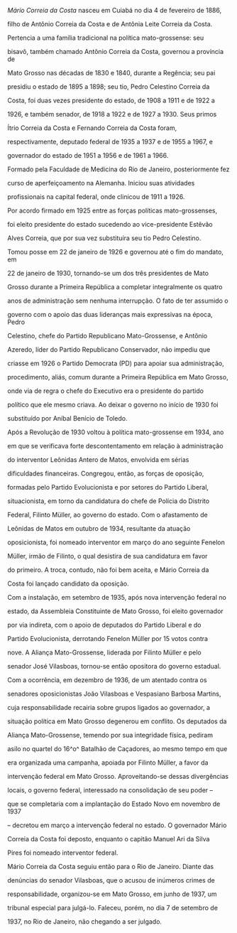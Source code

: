 

*Mário Correia da Costa* nasceu em Cuiabá no dia 4 de fevereiro de 1886,

filho de Antônio Correia da Costa e de Antônia Leite Correia da Costa.

Pertencia a uma família tradicional na política mato-grossense: seu

bisavô, também chamado Antônio Correia da Costa, governou a província de

Mato Grosso nas décadas de 1830 e 1840, durante a Regência; seu pai

presidiu o estado de 1895 a 1898; seu tio, Pedro Celestino Correia da

Costa, foi duas vezes presidente do estado, de 1908 a 1911 e de 1922 a

1926, e também senador, de 1918 a 1922 e de 1927 a 1930. Seus primos

Ítrio Correia da Costa e Fernando Correia da Costa foram,

respectivamente, deputado federal de 1935 a 1937 e de 1955 a 1967, e

governador do estado de 1951 a 1956 e de 1961 a 1966.



Formado pela Faculdade de Medicina do Rio de Janeiro, posteriormente fez

curso de aperfeiçoamento na Alemanha. Iniciou suas atividades

profissionais na capital federal, onde clinicou de 1911 a 1926.



Por acordo firmado em 1925 entre as forças políticas mato-grossenses,

foi eleito presidente do estado sucedendo ao vice-presidente Estêvão

Alves Correia, que por sua vez substituíra seu tio Pedro Celestino.

Tomou posse em 22 de janeiro de 1926 e governou até o fim do mandato, em

22 de janeiro de 1930, tornando-se um dos três presidentes de Mato

Grosso durante a Primeira República a completar integralmente os quatro

anos de administração sem nenhuma interrupção. O fato de ter assumido o

governo com o apoio das duas lideranças mais expressivas na época, Pedro

Celestino, chefe do Partido Republicano Mato-Grossense, e Antônio

Azeredo, líder do Partido Republicano Conservador, não impediu que

criasse em 1926 o Partido Democrata (PD) para apoiar sua administração,

procedimento, aliás, comum durante a Primeira República em Mato Grosso,

onde via de regra o chefe do Executivo era o presidente do partido

político que ele mesmo criava. Ao deixar o governo no início de 1930 foi

substituído por Aníbal Benício de Toledo.



Após a Revolução de 1930 voltou à política mato-grossense em 1934, ano

em que se verificava forte descontentamento em relação à administração

do interventor Leônidas Antero de Matos, envolvida em sérias

dificuldades financeiras. Congregou, então, as forças de oposição,

formadas pelo Partido Evolucionista e por setores do Partido Liberal,

situacionista, em torno da candidatura do chefe de Polícia do Distrito

Federal, Filinto Müller, ao governo do estado. Com o afastamento de

Leônidas de Matos em outubro de 1934, resultante da atuação

oposicionista, foi nomeado interventor em março do ano seguinte Fenelon

Müller, irmão de Filinto, o qual desistira de sua candidatura em favor

do primeiro. A troca, contudo, não foi bem aceita, e Mário Correia da

Costa foi lançado candidato da oposição.



Com a instalação, em setembro de 1935, após nova intervenção federal no

estado, da Assembleia Constituinte de Mato Grosso, foi eleito governador

por via indireta, com o apoio de deputados do Partido Liberal e do

Partido Evolucionista, derrotando Fenelon Müller por 15 votos contra

nove. A Aliança Mato-Grossense, liderada por Filinto Müller e pelo

senador José Vilasboas, tornou-se então opositora do governo estadual.



Com a ocorrência, em dezembro de 1936, de um atentado contra os

senadores oposicionistas João Vilasboas e Vespasiano Barbosa Martins,

cuja responsabilidade recairia sobre grupos ligados ao governador, a

situação política em Mato Grosso degenerou em conflito. Os deputados da

Aliança Mato-Grossense, temendo por sua integridade física, pediram

asilo no quartel do 16^o^ Batalhão de Caçadores, ao mesmo tempo em que

era organizada uma campanha, apoiada por Filinto Müller, a favor da

intervenção federal em Mato Grosso. Aproveitando-se dessas divergências

locais, o governo federal, interessado na consolidação de seu poder –

que se completaria com a implantação do Estado Novo em novembro de 1937

– decretou em março a intervenção federal no estado. O governador Mário

Correia da Costa foi deposto, enquanto o capitão Manuel Ari da Silva

Pires foi nomeado interventor federal.



Mário Correia da Costa seguiu então para o Rio de Janeiro. Diante das

denúncias do senador Vilasboas, que o acusou de inúmeros crimes de

responsabilidade, organizou-se em Mato Grosso, em junho de 1937, um

tribunal especial para julgá-lo. Faleceu, porém, no dia 7 de setembro de

1937, no Rio de Janeiro, não chegando a ser julgado.



